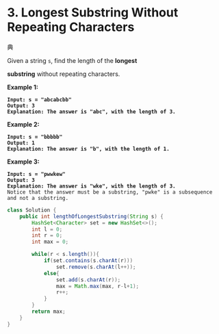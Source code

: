 # 3. Longest Substring Without Repeating Characters

典

Given a string `s`, find the length of the **longest**&#x20;

**substring** without repeating characters.

&#x20;

**Example 1:**

<pre><code><strong>Input: s = "abcabcbb"
</strong><strong>Output: 3
</strong><strong>Explanation: The answer is "abc", with the length of 3.
</strong></code></pre>

**Example 2:**

<pre><code><strong>Input: s = "bbbbb"
</strong><strong>Output: 1
</strong><strong>Explanation: The answer is "b", with the length of 1.
</strong></code></pre>

**Example 3:**

<pre><code><strong>Input: s = "pwwkew"
</strong><strong>Output: 3
</strong><strong>Explanation: The answer is "wke", with the length of 3.
</strong>Notice that the answer must be a substring, "pwke" is a subsequence and not a substring.
</code></pre>

```java
class Solution {
    public int lengthOfLongestSubstring(String s) {
        HashSet<Character> set = new HashSet<>();
        int l = 0;
        int r = 0;
        int max = 0;

        while(r < s.length()){
            if(set.contains(s.charAt(r)))
                set.remove(s.charAt(l++));
            else{
                set.add(s.charAt(r));
                max = Math.max(max, r-l+1);
                r++;
            }
        }
        return max;
    }
}
```
